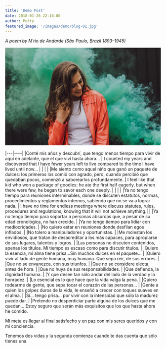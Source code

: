 ```yaml
---
title: 'Demo Post'
date: 2018-01-26 22:16:00
author: Petty
featured_image: '/images/demo/blog-01.jpg'
---
```


_A poem by M&acute;rio de Andarde (São Paulo, Brazil 1893–1945)_

![](/images/demo/landscape-01.jpg)


|---|----|
|Conté mis años y descubrí, que tengo menos tiempo para vivir de aquí en adelante, que el que viví hasta ahora... | I counted my years and discovered that I have fewer years left to live compared to the time I have lived until now... |
| | |
|Me siento como aquel niño que ganó un paquete de dulces: los primeros los comió con agrado, pero, cuando percibió que quedaban pocos, comenzó a saborearlos profundamente. | I feel like that kid who won a package of goodies: he ate the first half eagerly, but when there were few, he began to savor each one deeply. |
| | |
|Ya no tengo tiempo para reuniones interminables, donde se discuten estatutos, normas, procedimientos y reglamentos internos, sabiendo que no se va a lograr nada. | I have no time for endless meetings where discuss statutes, rules, procedures and regulations, knowing that it will not achieve anything.|
|
|Ya no tengo tiempo para soportar a personas absurdas que, a pesar de su edad cronológica, no han crecido.
|
|Ya no tengo tiempo para lidiar con mediocridades.
|
|No quiero estar en reuniones donde desfilan egos inflados.
|
|No tolero a manipuladores y oportunistas.
|
|Me molestan los envidiosos, que tratan de desacreditar a los más capaces, para apropiarse de sus lugares, talentos y logros.
|
|Las personas no discuten contenidos, apenas los títulos. Mi tiempo es escaso como para discutir títulos.
|
|Quiero la esencia, mi alma tiene prisa…Sin muchos dulces en el paquete…
|
|Quiero vivir al lado de gente humana, muy humana. Que sepa reír, de sus errores.
|
|Que no se envanezca, con sus triunfos.
|
|Que no se considere electa, antes de hora.
|
|Que no huya de sus responsabilidades.
|
|Que defienda, la dignidad humana.
|
|Y que desee tan sólo andar del lado de la verdad y la honradez.
|
|Lo esencial es lo que hace que la vida valga la pena.
|
|Quiero rodearme de gente, que sepa tocar el corazón de las personas…
|
|Gente a quien los golpes duros de la vida, le enseñó a crecer con toques suaves en el alma.
|
|Sí... tengo prisa... por vivir con la intensidad que sólo la madurez puede dar.
|
|Pretendo no desperdiciar parte alguna de los dulces que me quedan... Estoy seguro que serán más exquisitos que los que hasta ahora he comido.

Mi meta es llegar al final satisfecho y en paz con mis seres queridos y con mi conciencia.

Tenemos dos vidas y la segunda comienza cuando te das cuenta que sólo tienes una.
